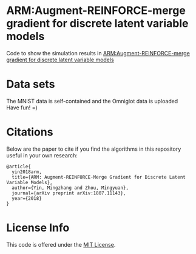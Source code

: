 # ARM:Augment-REINFORCE-merge gradient for discrete latent variable models 

Code to show the simulation results in [ARM:Augment-REINFORCE-merge gradient for discrete latent variable models](https://arxiv.org/abs/1807.11143)

# Data sets
The MNIST data is  self-contained and the Omniglot data is uploaded <br />
Have fun! =)

# Citations

Below are the paper to cite if you find the algorithms in this repository useful in your own research:
```
@article{
  yin2018arm,
  title={ARM: Augment-REINFORCE-Merge Gradient for Discrete Latent Variable Models},
  author={Yin, Mingzhang and Zhou, Mingyuan},
  journal={arXiv preprint arXiv:1807.11143},
  year={2018}
}
```

# License Info

This code is offered under the [MIT License](https://opensource.org/licenses/MIT).
